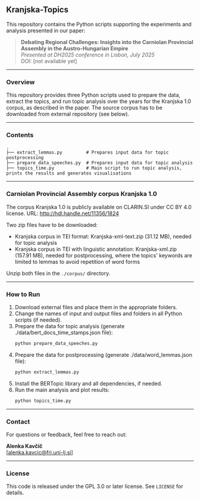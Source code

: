 ## Kranjska-Topics

This repository contains the Python scripts supporting the experiments and analysis presented in our paper:

> **Debating Regional Challenges: Insights into the Carniolan Provincial Assembly in the Austro-Hungarian Empire**  
> *Presented at DH2025 conference in Lisbon, July 2025*  
> DOI: [not available yet]

---

### Overview

This repository provides three Python scripts used to prepare the data, extract the topics, and run topic analysis over the years for the Kranjska 1.0 corpus, as described in the paper. The source corpus has to be downloaded from external repository (see below).

---

### Contents

```
.
├── extract_lemmas.py         # Prepares input data for topic postprocessing
├── prepare_data_speeches.py  # Prepares input data for topic analysis
├── topics_time.py            # Main script to run topic analysis, prints the results and generates visualisations
```

---

### Carniolan Provincial Assembly corpus Kranjska 1.0

The corpus Kranjska 1.0 is publicly available on CLARIN.SI under CC BY 4.0 license.
URL: http://hdl.handle.net/11356/1824

Two zip files have to be downloaded:
- Kranjska corpus in TEI format: Kranjska-xml-text.zip (31.12 MB), needed for topic analysis
- Kranjska corpus in TEI with linguistic annotation: Kranjska-xml.zip (157.91 MB), needed for postprocessing, where the topics' keywords are limited to lemmas to avoid repetition of word forms

Unzip both files in the `./corpus/` directory.

---

### How to Run

1. Download external files and place them in the appropriate folders.
2. Change the names of input and output files and folders in all Python scripts (if needed).
3. Prepare the data for topic analysis (generate ./data/bert_docs_time_stamps.json file):
   ```bash
   python prepare_data_speeches.py
   ```
4. Prepare the data for postprocessing (generate ./data/word_lemmas.json file):
   ```bash
   python extract_lemmas.py
   ```
5. Install the BERTopic library and all dependencies, if needed.
6. Run the main analysis and plot results:
   ```bash
   python topics_time.py
   ```

---

### Contact

For questions or feedback, feel free to reach out:

**Alenka Kavčič**  
[alenka.kavcic@fri.uni-lj.si]

---

### License

This code is released under the GPL 3.0 or later license. See `LICENSE` for details.
